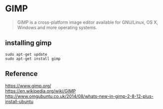 # GIMP   
> GIMP is a cross-platform image editor available for GNU/Linux, OS X, Windows and more operating systems. 

## installing gimp 
```
sudo apt-get update 
sudo apt-get install gimp
```

## Reference
https://www.gimp.org/    
https://en.wikipedia.org/wiki/GIMP    
http://www.omgubuntu.co.uk/2014/08/whats-new-in-gimp-2-8-12-plus-install-ubuntu   



